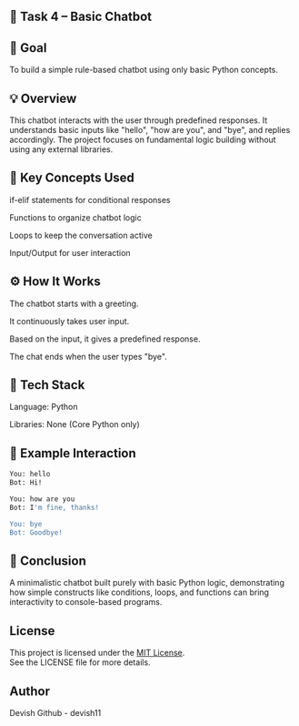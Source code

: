## 🧠 Task 4 – Basic Chatbot
## 🎯 Goal

To build a simple rule-based chatbot using only basic Python concepts.

## 💡 Overview

This chatbot interacts with the user through predefined responses.
It understands basic inputs like "hello", "how are you", and "bye", and replies accordingly.
The project focuses on fundamental logic building without using any external libraries.

## 🧩 Key Concepts Used

if-elif statements for conditional responses

Functions to organize chatbot logic

Loops to keep the conversation active

Input/Output for user interaction

## ⚙️ How It Works

The chatbot starts with a greeting.

It continuously takes user input.

Based on the input, it gives a predefined response.

The chat ends when the user types "bye".

## 🐍 Tech Stack

Language: Python

Libraries: None (Core Python only)

## 💬 Example Interaction
```bash
You: hello  
Bot: Hi!  

You: how are you  
Bot: I'm fine, thanks!  

You: bye  
Bot: Goodbye!
```
## 🏁 Conclusion

A minimalistic chatbot built purely with basic Python logic, demonstrating how simple constructs like conditions, loops, and functions can bring interactivity to console-based programs.

## License
This project is licensed under the [MIT License](LICENSE).  
See the LICENSE file for more details.

## Author 
Devish 
Github - devish11
